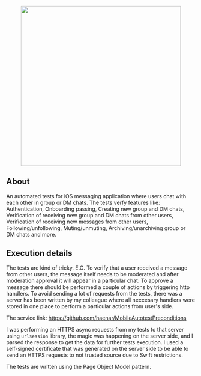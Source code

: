 <p align="center">
      <img src="https://i.ibb.co/bRhNT9w/Open-icon.jpg" width="426">
</p>

## About

An automated tests for iOS messaging application where users chat with each other in group or DM chats. The tests verfy features like: Authentication, Onboarding passing, Creating new group and DM chats, Verification of receiving new group and DM chats from other users, Verification of receiving new messages from other users, Following/unfollowing, Muting/unmuting, Archiving/unarchiving group or DM chats and more.

## Execution details

The tests are kind of tricky. E.G. To verify that a user received a message from other users, the message itself needs to be moderated and after moderation approval it will appear in a particular chat. To approve a message there should be performed a couple of actions by triggering http handlers. To avoid sending a lot of requests from the tests, there was a server has been written by my colleague where all neccesary handlers were stored in one place to perform a particular actions from user's side.

The service link: https://github.com/haenar/MobileAutotestPreconditions

I was performing an HTTPS async requests from my tests to that server using `urlsession` library, the magic was happening on the server side, and I parsed the response to get the data for further tests execution. I used a self-signed certificate that was generated on the server side to be able to send an HTTPS requests to not trusted source due to Swift restrictions.

The tests are written using the Page Object Model pattern.
